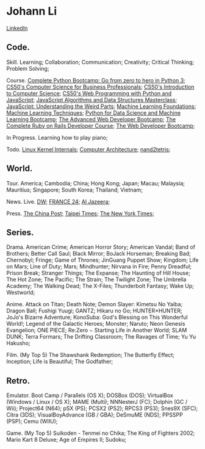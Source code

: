 # Johann Li
[LinkedIn](https://www.linkedin.com/in/paint1024/)

## Code.

Skill.
 Learning; Collaboration; Communication; Creativity; Critical Thinking; Problem Solving;

Course.
 [Complete Python Bootcamp: Go from zero to hero in Python 3](https://www.udemy.com/complete-python-bootcamp/);
 [CS50's Computer Science for Business Professionals](https://www.edx.org/course/cs50s-computer-science-business-harvardx-cs50b);
 [CS50's Introduction to Computer Science](https://www.edx.org/course/cs50s-introduction-computer-science-harvardx-cs50x);
 [CS50's Web Programming with Python and JavaScript](https://www.edx.org/course/cs50s-web-programming-with-python-and-javascript);
 [JavaScript Algorithms and Data Structures Masterclass](https://www.udemy.com/js-algorithms-and-data-structures-masterclass/);
 [JavaScript: Understanding the Weird Parts](https://www.udemy.com/understand-javascript/);
 [Machine Learning Foundations](https://www.youtube.com/playlist?list=PLXVfgk9fNX2I7tB6oIINGBmW50rrmFTqf);
 [Machine Learning Techniques](https://www.youtube.com/playlist?list=PLXVfgk9fNX2IQOYPmqjqWsNUFl2kpk1U2);
 [Python for Data Science and Machine Learning Bootcamp](https://www.udemy.com/python-for-data-science-and-machine-learning-bootcamp/);
 [The Advanced Web Developer Bootcamp](https://www.udemy.com/the-advanced-web-developer-bootcamp/);
 [The Complete Ruby on Rails Developer Course](https://www.udemy.com/the-complete-ruby-on-rails-developer-course/);
 [The Web Developer Bootcamp](https://www.udemy.com/the-web-developer-bootcamp/);

In Progress.
 Learning how to play piano;

Todo.
 [Linux Kernel Internals](http://wiki.csie.ncku.edu.tw/linux/schedule);
 [Computer Architecture](http://wiki.csie.ncku.edu.tw/arch/schedule);
 [nand2tetris](https://zh-tw.coursera.org/search?query=Nand2Tetris);

## World.

Tour.
 America; Cambodia; China; Hong Kong; Japan; Macau; Malaysia; Mauritius; Singapore; South Korea; Thailand; Vietnam;

News.
 Live.
  [DW;](https://www.youtube.com/channel/UCknLrEdhRCp1aegoMqRaCZg)
  [FRANCE 24;](https://www.youtube.com/channel/UCQfwfsi5VrQ8yKZ-UWmAEFg) 
  [Al Jazeera;](https://www.youtube.com/channel/UCNye-wNBqNL5ZzHSJj3l8Bg)

 Press.
  [The China Post;](https://chinapost.nownews.com)
  [Taipei Times;](http://www.taipeitimes.com)
  [The New York Times;](https://www.nytimes.com)

## Series.

Drama.
 American Crime;
 American Horror Story;
 American Vandal;
 Band of Brothers;
 Better Call Saul;
 Black Mirror;
 BoJack Horseman;
 Breaking Bad;
 Chernobyl;
 Fringe;
 Game of Thrones;
 JinGuang Puppet Show;
 Kingdom;
 Life on Mars;
 Line of Duty;
 Mars;
 Mindhunter;
 Nirvana in Fire;
 Penny Dreadful;
 Prison Break;
 Stranger Things;
 The Expanse;
 The Haunting of Hill House;
 The Hot Zone;
 The Pacific;
 The Strain;
 The Twilight Zone;
 The Umbrella Academy;
 The Walking Dead;
 The X-Files;
 Thunderbolt Fantasy;
 Wake Up;
 Westworld;

Anime.
 Attack on Titan;
 Death Note; 
 Demon Slayer: Kimetsu No Yaiba;
 Dragon Ball;
 Fushigi Yuugi;
 GANTZ;
 Hikaru no Go;
 HUNTER×HUNTER;
 JoJo's Bizarre Adventure;
 KonoSuba: God's Blessing on This Wonderful World!;
 Legend of the Galactic Heroes;
 Monster;
 Naruto;
 Neon Genesis Evangelion;
 ONE PIECE;
 Re:Zero − Starting Life in Another World;
 SLAM DUNK;
 Terra Formars;
 The Drifting Classroom;
 The Ravages of Time;
 Yu Yu Hakusho;

Film. (My Top 5)
 The Shawshank Redemption;
 The Butterfly Effect;
 Inception;
 Life is Beautiful;
 The Godfather;

## Retro.

Emulator.
 Boot Camp / Parallels (OS X);
 DOSBox (DOS);
 VirtualBox (Windows / Linux / OS X);
 MAME (Multi);
 NNNesterJ (FC);
 Dolphin (GC / Wii);
 Project64 (N64);
 pSX (PS);
 PCSX2 (PS2);
 RPCS3 (PS3);
 Snes9X (SFC);
 Citra (3DS);
 VisualBoyAdvance (GB / GBA);
 DeSmuME (NDS);
 PPSSPP (PSP);
 Cemu (WIIU);

Game. (My Top 5)
 Suikoden - Tenmei no Chika;
 The King of Fighters 2002;
 Mario Kart 8 Deluxe; 
 Age of Empires II;
 Sudoku;
